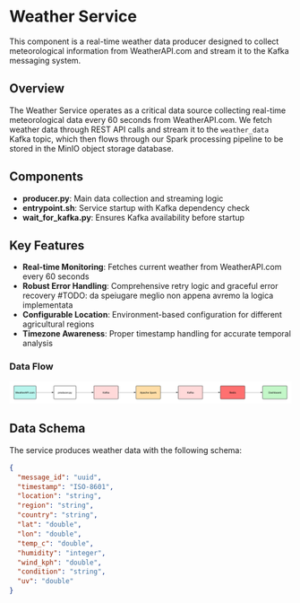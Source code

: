 # Weather Service

This component is a real-time weather data producer designed to collect meteorological information from WeatherAPI.com and stream it to the Kafka messaging system.

## Overview

The Weather Service operates as a critical data source collecting real-time meteorological data every 60 seconds from WeatherAPI.com. We fetch weather data through REST API calls and stream it to the `weather_data` Kafka topic, which then flows through our Spark processing pipeline to be stored in the MinIO object storage database. 

## Components

- **producer.py**: Main data collection and streaming logic
- **entrypoint.sh**: Service startup with Kafka dependency check
- **wait_for_kafka.py**: Ensures Kafka availability before startup

## Key Features

- **Real-time Monitoring**: Fetches current weather from WeatherAPI.com every 60 seconds
- **Robust Error Handling**: Comprehensive retry logic and graceful error recovery #TODO: da speiugare meglio non appena avremo la logica implementata
- **Configurable Location**: Environment-based configuration for different agricultural regions
- **Timezone Awareness**: Proper timestamp handling for accurate temporal analysis

### Data Flow

![Weather Service Data Flow](../Images/weather_data_flow.png)

## Data Schema

The service produces weather data with the following schema:

```json
{
  "message_id": "uuid",
  "timestamp": "ISO-8601",
  "location": "string",
  "region": "string", 
  "country": "string",
  "lat": "double",
  "lon": "double",
  "temp_c": "double",
  "humidity": "integer",
  "wind_kph": "double",
  "condition": "string",
  "uv": "double"
}



